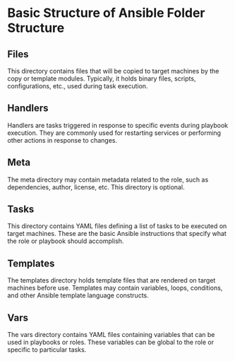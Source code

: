 # Basic Structure of Ansible Folder Structure

## Files

This directory contains files that will be copied to target machines by the copy or template modules. Typically, it holds binary files, scripts, configurations, etc., used during task execution.

## Handlers

Handlers are tasks triggered in response to specific events during playbook execution. They are commonly used for restarting services or performing other actions in response to changes.

## Meta

The meta directory may contain metadata related to the role, such as dependencies, author, license, etc. This directory is optional.

## Tasks

This directory contains YAML files defining a list of tasks to be executed on target machines. These are the basic Ansible instructions that specify what the role or playbook should accomplish.

## Templates

The templates directory holds template files that are rendered on target machines before use. Templates may contain variables, loops, conditions, and other Ansible template language constructs.

## Vars

The vars directory contains YAML files containing variables that can be used in playbooks or roles. These variables can be global to the role or specific to particular tasks.
